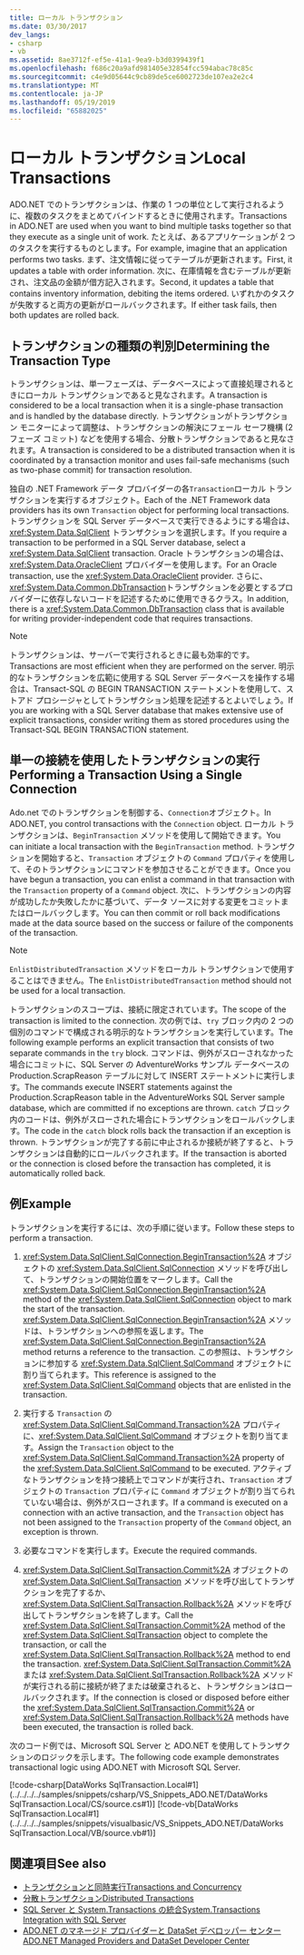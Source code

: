 ```yaml
---
title: ローカル トランザクション
ms.date: 03/30/2017
dev_langs:
- csharp
- vb
ms.assetid: 8ae3712f-ef5e-41a1-9ea9-b3d0399439f1
ms.openlocfilehash: f686c20a9afd981405e32854fcc594abac78c85c
ms.sourcegitcommit: c4e9d05644c9cb89de5ce6002723de107ea2e2c4
ms.translationtype: MT
ms.contentlocale: ja-JP
ms.lasthandoff: 05/19/2019
ms.locfileid: "65882025"
---
```

# <a name="local-transactions"></a><span data-ttu-id="0d2ef-102">ローカル トランザクション</span><span class="sxs-lookup"><span data-stu-id="0d2ef-102">Local Transactions</span></span>
<span data-ttu-id="0d2ef-103">ADO.NET でのトランザクションは、作業の 1 つの単位として実行されるように、複数のタスクをまとめてバインドするときに使用されます。</span><span class="sxs-lookup"><span data-stu-id="0d2ef-103">Transactions in ADO.NET are used when you want to bind multiple tasks together so that they execute as a single unit of work.</span></span> <span data-ttu-id="0d2ef-104">たとえば、あるアプリケーションが 2 つのタスクを実行するものとします。</span><span class="sxs-lookup"><span data-stu-id="0d2ef-104">For example, imagine that an application performs two tasks.</span></span> <span data-ttu-id="0d2ef-105">まず、注文情報に従ってテーブルが更新されます。</span><span class="sxs-lookup"><span data-stu-id="0d2ef-105">First, it updates a table with order information.</span></span> <span data-ttu-id="0d2ef-106">次に、在庫情報を含むテーブルが更新され、注文品の金額が借方記入されます。</span><span class="sxs-lookup"><span data-stu-id="0d2ef-106">Second, it updates a table that contains inventory information, debiting the items ordered.</span></span> <span data-ttu-id="0d2ef-107">いずれかのタスクが失敗すると両方の更新がロールバックされます。</span><span class="sxs-lookup"><span data-stu-id="0d2ef-107">If either task fails, then both updates are rolled back.</span></span>  
  
## <a name="determining-the-transaction-type"></a><span data-ttu-id="0d2ef-108">トランザクションの種類の判別</span><span class="sxs-lookup"><span data-stu-id="0d2ef-108">Determining the Transaction Type</span></span>  
 <span data-ttu-id="0d2ef-109">トランザクションは、単一フェーズは、データベースによって直接処理されるときにローカル トランザクションであると見なされます。</span><span class="sxs-lookup"><span data-stu-id="0d2ef-109">A transaction is considered to be a local transaction when it is a single-phase transaction and is handled by the database directly.</span></span> <span data-ttu-id="0d2ef-110">トランザクションがトランザクション モニターによって調整は、トランザクションの解決にフェール セーフ機構 (2 フェーズ コミット) などを使用する場合、分散トランザクションであると見なされます。</span><span class="sxs-lookup"><span data-stu-id="0d2ef-110">A transaction is considered to be a distributed transaction when it is coordinated by a transaction monitor and uses fail-safe mechanisms (such as two-phase commit) for transaction resolution.</span></span>  
  
 <span data-ttu-id="0d2ef-111">独自の .NET Framework データ プロバイダーの各`Transaction`ローカル トランザクションを実行するオブジェクト。</span><span class="sxs-lookup"><span data-stu-id="0d2ef-111">Each of the .NET Framework data providers has its own `Transaction` object for performing local transactions.</span></span> <span data-ttu-id="0d2ef-112">トランザクションを SQL Server データベースで実行できるようにする場合は、<xref:System.Data.SqlClient> トランザクションを選択します。</span><span class="sxs-lookup"><span data-stu-id="0d2ef-112">If you require a transaction to be performed in a SQL Server database, select a <xref:System.Data.SqlClient> transaction.</span></span> <span data-ttu-id="0d2ef-113">Oracle トランザクションの場合は、<xref:System.Data.OracleClient> プロバイダーを使用します。</span><span class="sxs-lookup"><span data-stu-id="0d2ef-113">For an Oracle transaction, use the <xref:System.Data.OracleClient> provider.</span></span> <span data-ttu-id="0d2ef-114">さらに、<xref:System.Data.Common.DbTransaction>トランザクションを必要とするプロバイダーに依存しないコードを記述するために使用できるクラス。</span><span class="sxs-lookup"><span data-stu-id="0d2ef-114">In addition, there is a <xref:System.Data.Common.DbTransaction> class that is available for writing provider-independent code that requires transactions.</span></span>  
  
> [!NOTE]
> <span data-ttu-id="0d2ef-115">トランザクションは、サーバーで実行されるときに最も効率的です。</span><span class="sxs-lookup"><span data-stu-id="0d2ef-115">Transactions are most efficient when they are performed on the server.</span></span> <span data-ttu-id="0d2ef-116">明示的なトランザクションを広範に使用する SQL Server データベースを操作する場合は、Transact-SQL の BEGIN TRANSACTION ステートメントを使用して、ストアド プロシージャとしてトランザクション処理を記述するとよいでしょう。</span><span class="sxs-lookup"><span data-stu-id="0d2ef-116">If you are working with a SQL Server database that makes extensive use of explicit transactions, consider writing them as stored procedures using the Transact-SQL BEGIN TRANSACTION statement.</span></span>
  
## <a name="performing-a-transaction-using-a-single-connection"></a><span data-ttu-id="0d2ef-117">単一の接続を使用したトランザクションの実行</span><span class="sxs-lookup"><span data-stu-id="0d2ef-117">Performing a Transaction Using a Single Connection</span></span>  
 <span data-ttu-id="0d2ef-118">Ado.net でのトランザクションを制御する、`Connection`オブジェクト。</span><span class="sxs-lookup"><span data-stu-id="0d2ef-118">In ADO.NET, you control transactions with the `Connection` object.</span></span> <span data-ttu-id="0d2ef-119">ローカル トランザクションは、`BeginTransaction` メソッドを使用して開始できます。</span><span class="sxs-lookup"><span data-stu-id="0d2ef-119">You can initiate a local transaction with the `BeginTransaction` method.</span></span> <span data-ttu-id="0d2ef-120">トランザクションを開始すると、`Transaction` オブジェクトの `Command` プロパティを使用して、そのトランザクションにコマンドを参加させることができます。</span><span class="sxs-lookup"><span data-stu-id="0d2ef-120">Once you have begun a transaction, you can enlist a command in that transaction with the `Transaction` property of a `Command` object.</span></span> <span data-ttu-id="0d2ef-121">次に、トランザクションの内容が成功したか失敗したかに基づいて、データ ソースに対する変更をコミットまたはロールバックします。</span><span class="sxs-lookup"><span data-stu-id="0d2ef-121">You can then commit or roll back modifications made at the data source based on the success or failure of the components of the transaction.</span></span>  
  
> [!NOTE]
>  <span data-ttu-id="0d2ef-122">`EnlistDistributedTransaction` メソッドをローカル トランザクションで使用することはできません。</span><span class="sxs-lookup"><span data-stu-id="0d2ef-122">The `EnlistDistributedTransaction` method should not be used for a local transaction.</span></span>  
  
 <span data-ttu-id="0d2ef-123">トランザクションのスコープは、接続に限定されています。</span><span class="sxs-lookup"><span data-stu-id="0d2ef-123">The scope of the transaction is limited to the connection.</span></span> <span data-ttu-id="0d2ef-124">次の例では、`try` ブロック内の 2 つの個別のコマンドで構成される明示的なトランザクションを実行しています。</span><span class="sxs-lookup"><span data-stu-id="0d2ef-124">The following example performs an explicit transaction that consists of two separate commands in the `try` block.</span></span> <span data-ttu-id="0d2ef-125">コマンドは、例外がスローされなかった場合にコミットに、SQL Server の AdventureWorks サンプル データベースの Production.ScrapReason テーブルに対して INSERT ステートメントに実行します。</span><span class="sxs-lookup"><span data-stu-id="0d2ef-125">The commands execute INSERT statements against the Production.ScrapReason table in the AdventureWorks SQL Server sample database, which are committed if no exceptions are thrown.</span></span> <span data-ttu-id="0d2ef-126">`catch` ブロック内のコードは、例外がスローされた場合にトランザクションをロールバックします。</span><span class="sxs-lookup"><span data-stu-id="0d2ef-126">The code in the `catch` block rolls back the transaction if an exception is thrown.</span></span> <span data-ttu-id="0d2ef-127">トランザクションが完了する前に中止されるか接続が終了すると、トランザクションは自動的にロールバックされます。</span><span class="sxs-lookup"><span data-stu-id="0d2ef-127">If the transaction is aborted or the connection is closed before the transaction has completed, it is automatically rolled back.</span></span>  
  
## <a name="example"></a><span data-ttu-id="0d2ef-128">例</span><span class="sxs-lookup"><span data-stu-id="0d2ef-128">Example</span></span>  
 <span data-ttu-id="0d2ef-129">トランザクションを実行するには、次の手順に従います。</span><span class="sxs-lookup"><span data-stu-id="0d2ef-129">Follow these steps to perform a transaction.</span></span>  
  
1. <span data-ttu-id="0d2ef-130"><xref:System.Data.SqlClient.SqlConnection.BeginTransaction%2A> オブジェクトの <xref:System.Data.SqlClient.SqlConnection> メソッドを呼び出して、トランザクションの開始位置をマークします。</span><span class="sxs-lookup"><span data-stu-id="0d2ef-130">Call the <xref:System.Data.SqlClient.SqlConnection.BeginTransaction%2A> method of the <xref:System.Data.SqlClient.SqlConnection> object to mark the start of the transaction.</span></span> <span data-ttu-id="0d2ef-131"><xref:System.Data.SqlClient.SqlConnection.BeginTransaction%2A> メソッドは、トランザクションへの参照を返します。</span><span class="sxs-lookup"><span data-stu-id="0d2ef-131">The <xref:System.Data.SqlClient.SqlConnection.BeginTransaction%2A> method returns a reference to the transaction.</span></span> <span data-ttu-id="0d2ef-132">この参照は、トランザクションに参加する <xref:System.Data.SqlClient.SqlCommand> オブジェクトに割り当てられます。</span><span class="sxs-lookup"><span data-stu-id="0d2ef-132">This reference is assigned to the <xref:System.Data.SqlClient.SqlCommand> objects that are enlisted in the transaction.</span></span>  
  
2. <span data-ttu-id="0d2ef-133">実行する `Transaction` の <xref:System.Data.SqlClient.SqlCommand.Transaction%2A> プロパティに、<xref:System.Data.SqlClient.SqlCommand> オブジェクトを割り当てます。</span><span class="sxs-lookup"><span data-stu-id="0d2ef-133">Assign the `Transaction` object to the <xref:System.Data.SqlClient.SqlCommand.Transaction%2A> property of the <xref:System.Data.SqlClient.SqlCommand> to be executed.</span></span> <span data-ttu-id="0d2ef-134">アクティブなトランザクションを持つ接続上でコマンドが実行され、`Transaction` オブジェクトの `Transaction` プロパティに `Command` オブジェクトが割り当てられていない場合は、例外がスローされます。</span><span class="sxs-lookup"><span data-stu-id="0d2ef-134">If a command is executed on a connection with an active transaction, and the `Transaction` object has not been assigned to the `Transaction` property of the `Command` object, an exception is thrown.</span></span>  
  
3. <span data-ttu-id="0d2ef-135">必要なコマンドを実行します。</span><span class="sxs-lookup"><span data-stu-id="0d2ef-135">Execute the required commands.</span></span>  
  
4. <span data-ttu-id="0d2ef-136"><xref:System.Data.SqlClient.SqlTransaction.Commit%2A> オブジェクトの <xref:System.Data.SqlClient.SqlTransaction> メソッドを呼び出してトランザクションを完了するか、<xref:System.Data.SqlClient.SqlTransaction.Rollback%2A> メソッドを呼び出してトランザクションを終了します。</span><span class="sxs-lookup"><span data-stu-id="0d2ef-136">Call the <xref:System.Data.SqlClient.SqlTransaction.Commit%2A> method of the <xref:System.Data.SqlClient.SqlTransaction> object to complete the transaction, or call the <xref:System.Data.SqlClient.SqlTransaction.Rollback%2A> method to end the transaction.</span></span> <span data-ttu-id="0d2ef-137"><xref:System.Data.SqlClient.SqlTransaction.Commit%2A> または <xref:System.Data.SqlClient.SqlTransaction.Rollback%2A> メソッドが実行される前に接続が終了または破棄されると、トランザクションはロールバックされます。</span><span class="sxs-lookup"><span data-stu-id="0d2ef-137">If the connection is closed or disposed before either the <xref:System.Data.SqlClient.SqlTransaction.Commit%2A> or <xref:System.Data.SqlClient.SqlTransaction.Rollback%2A> methods have been executed, the transaction is rolled back.</span></span>  
  
 <span data-ttu-id="0d2ef-138">次のコード例では、Microsoft SQL Server と ADO.NET を使用してトランザクションのロジックを示します。</span><span class="sxs-lookup"><span data-stu-id="0d2ef-138">The following code example demonstrates transactional logic using ADO.NET with Microsoft SQL Server.</span></span>  
  
 [!code-csharp[DataWorks SqlTransaction.Local#1](../../../../samples/snippets/csharp/VS_Snippets_ADO.NET/DataWorks SqlTransaction.Local/CS/source.cs#1)]
 [!code-vb[DataWorks SqlTransaction.Local#1](../../../../samples/snippets/visualbasic/VS_Snippets_ADO.NET/DataWorks SqlTransaction.Local/VB/source.vb#1)]  
  
## <a name="see-also"></a><span data-ttu-id="0d2ef-139">関連項目</span><span class="sxs-lookup"><span data-stu-id="0d2ef-139">See also</span></span>

- [<span data-ttu-id="0d2ef-140">トランザクションと同時実行</span><span class="sxs-lookup"><span data-stu-id="0d2ef-140">Transactions and Concurrency</span></span>](../../../../docs/framework/data/adonet/transactions-and-concurrency.md)
- [<span data-ttu-id="0d2ef-141">分散トランザクション</span><span class="sxs-lookup"><span data-stu-id="0d2ef-141">Distributed Transactions</span></span>](../../../../docs/framework/data/adonet/distributed-transactions.md)
- [<span data-ttu-id="0d2ef-142">SQL Server と System.Transactions の統合</span><span class="sxs-lookup"><span data-stu-id="0d2ef-142">System.Transactions Integration with SQL Server</span></span>](../../../../docs/framework/data/adonet/system-transactions-integration-with-sql-server.md)
- [<span data-ttu-id="0d2ef-143">ADO.NET のマネージド プロバイダーと DataSet デベロッパー センター</span><span class="sxs-lookup"><span data-stu-id="0d2ef-143">ADO.NET Managed Providers and DataSet Developer Center</span></span>](https://go.microsoft.com/fwlink/?LinkId=217917)
